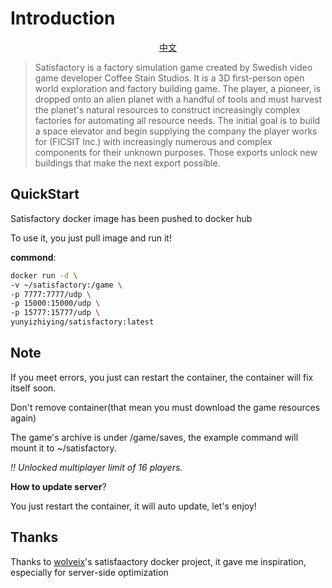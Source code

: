 # Introduction

<p align="center"> <a href="https://github.com/jinzhongjia//blob/main/Readme_CN.md">中文</a> </p>

> Satisfactory is a factory simulation game created by Swedish video game developer Coffee Stain Studios.
> It is a 3D first-person open world exploration and factory building game.
> The player, a pioneer, is dropped onto an alien planet with a handful of tools and must harvest the planet's natural resources to construct increasingly complex factories for automating all resource needs.
> The initial goal is to build a space elevator and begin supplying the company the player works for (FICSIT Inc.) with increasingly numerous and complex components for their unknown purposes.
> Those exports unlock new buildings that make the next export possible.

## QuickStart

Satisfactory docker image has been pushed to docker hub

To use it, you just pull image and run it!

**commond**:

```sh
docker run -d \
-v ~/satisfactory:/game \
-p 7777:7777/udp \
-p 15000:15000/udp \
-p 15777:15777/udp \
yunyizhiying/satisfactory:latest
```

## Note

If you meet errors, you just can restart the container, the container will fix itself soon.

Don't remove container(that mean you must download the game resources again)

The game's archive is under /game/saves, the example command will mount it to ~/satisfactory.

_!! Unlocked multiplayer limit of 16 players._

**How to update server**?

You just restart the container, it will auto update, let's enjoy!

## Thanks

Thanks to [wolveix](https://github.com/wolveix)'s satisfaactory docker project, it gave me inspiration, especially for server-side optimization
